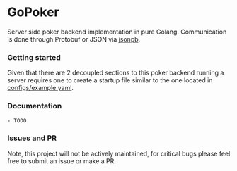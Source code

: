 # GoPoker  

Server side poker backend implementation in pure Golang. Communication is done through Protobuf or JSON via [jsonpb](https://godoc.org/github.com/golang/protobuf/jsonpb).

### Getting started
Given that there are 2 decoupled sections to this poker backend running a server requires one to create a startup file similar to the one located in [configs/example.yaml](../blob/master/configs/example.yaml).

### Documentation
    - TODO

### Issues and PR
Note, this project will not be actively maintained, for critical bugs please feel free to submit an issue or make a PR.